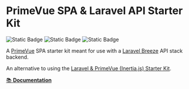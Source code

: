 # PrimeVue SPA & Laravel API Starter Kit

![Static Badge](<https://img.shields.io/badge/Vue.js%20-%20v3.5%20-%20rgb(66%20184%20131)>) ![Static Badge](<https://img.shields.io/badge/PrimeVue%20-%20v4%20-%20rgb(16%20185%20129)>) ![Static Badge](https://img.shields.io/badge/Tailwind%20CSS%20-%20v4%20-%20%230284c7)

A [PrimeVue](https://primevue.org/) SPA starter kit meant for use with a [Laravel Breeze](https://github.com/laravel/breeze) API stack backend.

An alternative to using the [Laravel & PrimeVue (Inertia.js) Starter Kit](https://github.com/connorabbas/laravel-primevue-starter-kit).

[📚 **Documentation**](https://connorabbas.github.io/laravel-primevue-starter-kit-docs/alt/api-spa.html)